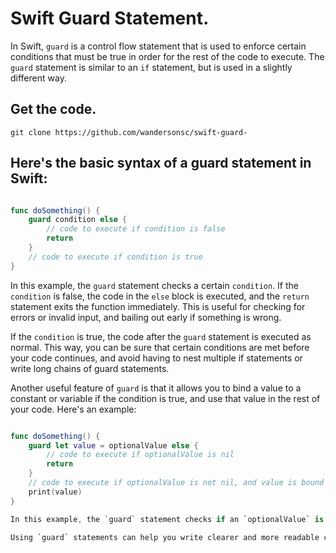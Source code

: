 # Swift Guard Statement.

In Swift, `guard` is a control flow statement that is used to enforce certain conditions that must be true in order for the rest of the code to execute. The `guard` statement is similar to an `if` statement, but is used in a slightly different way.


## Get the code.

```
git clone https://github.com/wandersonsc/swift-guard-
```


## Here's the basic syntax of a guard statement in Swift:


```swift

func doSomething() {
    guard condition else {
        // code to execute if condition is false
        return
    }
    // code to execute if condition is true
}


```


In this example, the `guard` statement checks a certain `condition`. If the `condition` is false, the code in the `else` block is executed, and the `return` statement exits the function immediately. This is useful for checking for errors or invalid input, and bailing out early if something is wrong.

If the `condition` is true, the code after the `guard` statement is executed as normal. This way, you can be sure that certain conditions are met before your code continues, and avoid having to nest multiple if statements or write long chains of guard statements.

Another useful feature of `guard` is that it allows you to bind a value to a constant or variable if the condition is true, and use that value in the rest of your code. Here's an example:


```swift

func doSomething() {
    guard let value = optionalValue else {
        // code to execute if optionalValue is nil
        return
    }
    // code to execute if optionalValue is not nil, and value is bound to optionalValue
    print(value)
}

In this example, the `guard` statement checks if an `optionalValue` is nil. If it is, the code in the `else` block is executed and the function returns. If it is not nil, the `let value = optionalValue` statement binds the value of `optionalValue` to a constant called `value`, which can be used in the rest of the code after the guard statement.

Using `guard` statements can help you write clearer and more readable code by keeping your error handling and condition checking separate from the rest of your code, and avoiding deeply nested if statements.


```
